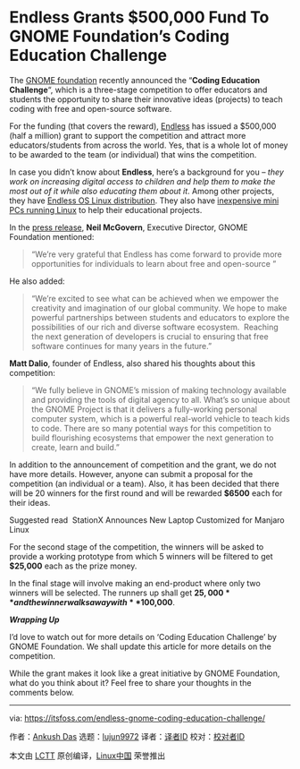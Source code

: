 [#]: collector: (lujun9972)
[#]: translator: ( )
[#]: reviewer: ( )
[#]: publisher: ( )
[#]: url: ( )
[#]: subject: (Endless Grants $500,000 Fund To GNOME Foundation’s Coding Education Challenge)
[#]: via: (https://itsfoss.com/endless-gnome-coding-education-challenge/)
[#]: author: (Ankush Das https://itsfoss.com/author/ankush/)

Endless Grants $500,000 Fund To GNOME Foundation’s Coding Education Challenge
======

The [GNOME foundation][1] recently announced the “**Coding Education Challenge**“, which is a three-stage competition to offer educators and students the opportunity to share their innovative ideas (projects) to teach coding with free and open-source software.

For the funding (that covers the reward), [Endless][2] has issued a $500,000 (half a million) grant to support the competition and attract more educators/students from across the world. Yes, that is a whole lot of money to be awarded to the team (or individual) that wins the competition.

In case you didn’t know about **Endless**, here’s a background for you – _they work on increasing digital access to children and help them to make the most out of it while also educating them about it_. Among other projects, they have [Endless OS Linux distribution][3]. They also have [inexpensive mini PCs running Linux][4] to help their educational projects.

In the [press release][5], **Neil McGovern**, Executive Director, GNOME Foundation mentioned:

> “We’re very grateful that Endless has come forward to provide more opportunities for individuals to learn about free and open-source ”

He also added:

> “We’re excited to see what can be achieved when we empower the creativity and imagination of our global community. We hope to make powerful partnerships between students and educators to explore the possibilities of our rich and diverse software ecosystem.  Reaching the next generation of developers is crucial to ensuring that free software continues for many years in the future.”

**Matt Dalio**, founder of Endless, also shared his thoughts about this competition:

> “We fully believe in GNOME’s mission of making technology available and providing the tools of digital agency to all. What’s so unique about the GNOME Project is that it delivers a fully-working personal computer system, which is a powerful real-world vehicle to teach kids to code. There are so many potential ways for this competition to build flourishing ecosystems that empower the next generation to create, learn and build.”

In addition to the announcement of competition and the grant, we do not have more details. However, anyone can submit a proposal for the competition (an individual or a team). Also, it has been decided that there will be 20 winners for the first round and will be rewarded **$6500** each for their ideas.

[][6]

Suggested read  StationX Announces New Laptop Customized for Manjaro Linux

For the second stage of the competition, the winners will be asked to provide a working prototype from which 5 winners will be filtered to get **$25,000** each as the prize money.

In the final stage will involve making an end-product where only two winners will be selected. The runners up shall get **$25,000** and the winner walks away with **$100,000**.

_**Wrapping Up**_

I’d love to watch out for more details on ‘Coding Education Challenge’ by GNOME Foundation. We shall update this article for more details on the competition.

While the grant makes it look like a great initiative by GNOME Foundation, what do you think about it? Feel free to share your thoughts in the comments below.

--------------------------------------------------------------------------------

via: https://itsfoss.com/endless-gnome-coding-education-challenge/

作者：[Ankush Das][a]
选题：[lujun9972][b]
译者：[译者ID](https://github.com/译者ID)
校对：[校对者ID](https://github.com/校对者ID)

本文由 [LCTT](https://github.com/LCTT/TranslateProject) 原创编译，[Linux中国](https://linux.cn/) 荣誉推出

[a]: https://itsfoss.com/author/ankush/
[b]: https://github.com/lujun9972
[1]: https://www.gnome.org/
[2]: https://endlessnetwork.com/
[3]: https://endlessos.com/home/
[4]: https://endlessos.com/computers/
[5]: https://www.gnome.org/news/2019/08/gnome-foundation-launches-coding-education-challenge/
[6]: https://itsfoss.com/stationx-manjaro-linux/
